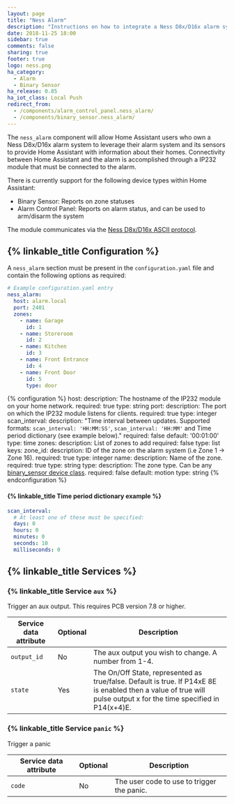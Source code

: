 ```yaml
---
layout: page
title: "Ness Alarm"
description: "Instructions on how to integrate a Ness D8x/D16x alarm system with Home Assistant."
date: 2018-11-25 18:00
sidebar: true
comments: false
sharing: true
footer: true
logo: ness.png
ha_category:
  - Alarm
  - Binary Sensor
ha_release: 0.85
ha_iot_class: Local Push
redirect_from:
  - /components/alarm_control_panel.ness_alarm/
  - /components/binary_sensor.ness_alarm/
---
```


The `ness_alarm` component will allow Home Assistant users who own a Ness D8x/D16x alarm system to leverage their alarm system and its sensors to provide Home Assistant with information about their homes. Connectivity between Home Assistant and the alarm is accomplished through a IP232 module that must be connected to the alarm.

There is currently support for the following device types within Home Assistant:

- Binary Sensor: Reports on zone statuses
- Alarm Control Panel: Reports on alarm status, and can be used to arm/disarm the system

The module communicates via the [Ness D8x/D16x ASCII protocol](http://www.nesscorporation.com/Software/Ness_D8-D16_ASCII_protocol.pdf).

## {% linkable_title Configuration %}

A `ness_alarm` section must be present in the `configuration.yaml` file and contain the following options as required:

```yaml
# Example configuration.yaml entry
ness_alarm:
  host: alarm.local
  port: 2401
  zones:
    - name: Garage
      id: 1
    - name: Storeroom
      id: 2
    - name: Kitchen
      id: 3
    - name: Front Entrance
      id: 4
    - name: Front Door
      id: 5
      type: door
```

{% configuration %}
host:
  description: The hostname of the IP232 module on your home network.
  required: true
  type: string
port:
  description: The port on which the IP232 module listens for clients.
  required: true
  type: integer
scan_interval:
  description: "Time interval between updates. Supported formats: `scan_interval: 'HH:MM:SS'`, `scan_interval: 'HH:MM'` and Time period dictionary (see example below)."
  required: false
  default: '00:01:00'
  type: time
zones:
  description: List of zones to add
  required: false
  type: list
  keys:
    zone_id:
      description: ID of the zone on the alarm system (i.e Zone 1 -> Zone 16).
      required: true
      type: integer
    name:
      description: Name of the zone.
      required: true
      type: string
    type:
      description: The zone type. Can be any [binary_sensor device class](/components/binary_sensor/#device-class).
      required: false
      default: motion
      type: string
{% endconfiguration %}

#### {% linkable_title Time period dictionary example %}

```yaml
scan_interval:
  # At least one of these must be specified:
  days: 0
  hours: 0
  minutes: 0
  seconds: 10
  milliseconds: 0
```

## {% linkable_title Services %}

### {% linkable_title Service `aux` %}

Trigger an aux output.  This requires PCB version 7.8 or higher.

| Service data attribute | Optional | Description |
| ---------------------- | -------- | ----------- |
| `output_id` | No | The aux output you wish to change.  A number from 1-4.
| `state` | Yes | The On/Off State, represented as true/false. Default is true.  If P14xE 8E is enabled then a value of true will pulse output x for the time specified in P14(x+4)E.

### {% linkable_title Service `panic` %}

Trigger a panic

| Service data attribute | Optional | Description |
| ---------------------- | -------- | ----------- |
| `code` | No | The user code to use to trigger the panic.

